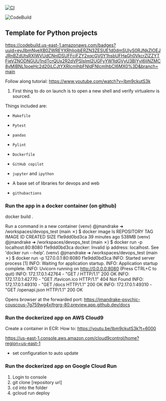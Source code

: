 [![CI](https://github.com/nogibjj/python-template/actions/workflows/cicd.yml/badge.svg)](https://github.com/nogibjj/python-template/actions/workflows/cicd.yml)

![CodeBuild](https://codebuild.us-east-1.amazonaws.com/badges?uuid=eyJlbmNyeXB0ZWREYXRhIjoibERZN3ZESUE1d0dmSUIyS0RJNkZlOEJJRnBZdUtsRXlWVUdCNnlDSUFFcjFZY2xqcGV0Y1hsbUFHaGh0VkcrZlZZYTFjeVZNODNGUU1ndTcrQUx2R2dVPSIsIml2UGFyYW1ldGVyU3BlYyI6IjNZMC8yMlBNL1poeHc2d20iLCJtYXRlcmlhbFNldFNlcmlhbCI6MX0%3D&branch=main)

## Template for Python projects 

https://codebuild.us-east-1.amazonaws.com/badges?uuid=eyJlbmNyeXB0ZWREYXRhIjoibERZN3ZESUE1d0dmSUIyS0RJNkZlOEJJRnBZdUtsRXlWVUdCNnlDSUFFcjFZY2xqcGV0Y1hsbUFHaGh0VkcrZlZZYTFjeVZNODNGUU1ndTcrQUx2R2dVPSIsIml2UGFyYW1ldGVyU3BlYyI6IjNZMC8yMlBNL1poeHc2d20iLCJtYXRlcmlhbFNldFNlcmlhbCI6MX0%3D&branch=main

Follow along tutorial:
https://www.youtube.com/watch?v=lbm9ckutS3k


1. First thing to do on launch is to open a new shell and verify virtualenv is sourced.

Things included are:

* `Makefile`

* `Pytest`

* `pandas`

* `Pylint`

* `Dockerfile`

* `GitHub copilot`

* `jupyter` and `ipython` 

* A base set of libraries for devops and web

* `githubactions` 


### Run the app in a docker container (on github)

docker build .

Run a command in a new container
(venv) @jmandrake ➜ /workspaces/devops_test (main ✗) $ docker image ls
REPOSITORY   TAG       IMAGE ID       CREATED          SIZE
<none>       <none>    f1e9dd0bd3ca   39 minutes ago   538MB
(venv) @jmandrake ➜ /workspaces/devops_test (main ✗) $ docker run -p localhost:80:8080 f1e9dd0bd3ca
docker: Invalid ip address: localhost.
See 'docker run --help'.
(venv) @jmandrake ➜ /workspaces/devops_test (main ✗) $ docker run -p 127.0.0.1:80:8080 f1e9dd0bd3ca
INFO:     Started server process [1]
INFO:     Waiting for application startup.
INFO:     Application startup complete.
INFO:     Uvicorn running on http://0.0.0.0:8080 (Press CTRL+C to quit)
INFO:     172.17.0.1:42764 - "GET / HTTP/1.1" 200 OK
INFO:     172.17.0.1:42770 - "GET /favicon.ico HTTP/1.1" 404 Not Found
INFO:     172.17.0.1:49310 - "GET /docs HTTP/1.1" 200 OK
INFO:     172.17.0.1:49310 - "GET /openapi.json HTTP/1.1" 200 OK

Opens browser at the forwarded port:
https://jmandrake-psychic-couscous-7g759wg4xjfrgrg-80.preview.app.github.dev/docs


### Run the dockerized app on AWS Cloud9

Create a container in ECR: 
How to: https://youtu.be/lbm9ckutS3k?t=6000

https://us-east-1.console.aws.amazon.com/cloud9control/home?region=us-east-1

- set configuration to auto update
  
 ### Run the dockerized app on Google Cloud Run
 1. Login to console
 2. git clone [repository url]
 3. cd into the folder
 4. gcloud run deploy
  
